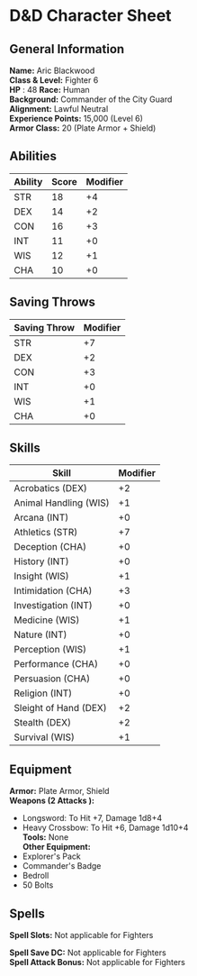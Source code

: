 # D&D Character Sheet

## General Information

**Name:** Aric Blackwood  
**Class & Level:** Fighter 6  
**HP** : 48
**Race:** Human  
**Background:** Commander of the City Guard  
**Alignment:** Lawful Neutral  
**Experience Points:** 15,000 (Level 6)  
**Armor Class:** 20 (Plate Armor + Shield)

## Abilities

| Ability | Score | Modifier |
|---------|-------|----------|
| STR     | 18    | +4       |
| DEX     | 14    | +2       |
| CON     | 16    | +3       |
| INT     | 11    | +0       |
| WIS     | 12    | +1       |
| CHA     | 10    | +0       |

## Saving Throws

| Saving Throw | Modifier |
|--------------|----------|
| STR          | +7       |
| DEX          | +2       |
| CON          | +3       |
| INT          | +0       |
| WIS          | +1       |
| CHA          | +0       |

## Skills

| Skill                    | Modifier |
|--------------------------|----------|
| Acrobatics (DEX)          | +2       |
| Animal Handling (WIS)     | +1       |
| Arcana (INT)              | +0       |
| Athletics (STR)           | +7       |
| Deception (CHA)           | +0       |
| History (INT)             | +0       |
| Insight (WIS)             | +1       |
| Intimidation (CHA)        | +3       |
| Investigation (INT)       | +0       |
| Medicine (WIS)            | +1       |
| Nature (INT)              | +0       |
| Perception (WIS)          | +1       |
| Performance (CHA)         | +0       |
| Persuasion (CHA)          | +0       |
| Religion (INT)            | +0       |
| Sleight of Hand (DEX)     | +2       |
| Stealth (DEX)             | +2       |
| Survival (WIS)            | +1       |

## Equipment

**Armor:** Plate Armor, Shield  
**Weapons (2 Attacks ):**  
- Longsword: To Hit +7, Damage 1d8+4  
- Heavy Crossbow: To Hit +6, Damage 1d10+4  
**Tools:** None  
**Other Equipment:**  
- Explorer's Pack  
- Commander's Badge  
- Bedroll  
- 50 Bolts  

## Spells

**Spell Slots:** Not applicable for Fighters  

**Spell Save DC:** Not applicable for Fighters  
**Spell Attack Bonus:** Not applicable for Fighters
